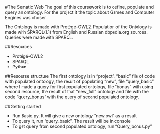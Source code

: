 #The Sematic Web
The goal of this coursework is to define, populate and query an ontology. 
For the project it the topic about Games and Computer Engines was chosen.

The Ontology is made with Protégé-OWL2. 
Population of the Ontology is made with SPARQL(1.1) from English and Russian dbpedia.org sources. 
Queries were made with SPARQL.

##Resources
- Protégé-OWL2
- SPARQL
- Python

##Resourse structure
The first ontology is in “project”, “basic” file of code with populated ontology, the result of populating “new”, file “query_basic” where I made a query for first populated ontology, file “bonus” with using second resource, the result of that “new_full” ontology and file with the code “query_bonus” with the query of second populated ontology.

##Getting started
- Run Basic.py. It will give a new ontology “new.owl” as a result
- To query it, run “query_basic”. The result will be in console
- To get query from second populated ontology, run “Query_bonus.py”

